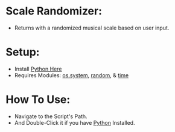 # Scale Randomizer:
- Returns with a randomized musical scale based on user input.

# Setup:
- Install [Python Here](https://www.python.org/downloads/)
- Requires Modules: [os.system](https://docs.python.org/3/library/os.html), [random](https://docs.python.org/3/library/random.html), & [time](https://docs.python.org/3/library/time.html)

# How To Use:
- Navigate to the Script's Path.
- And Double-Click it if you have [Python](https://www.python.org/downloads/) Installed.

